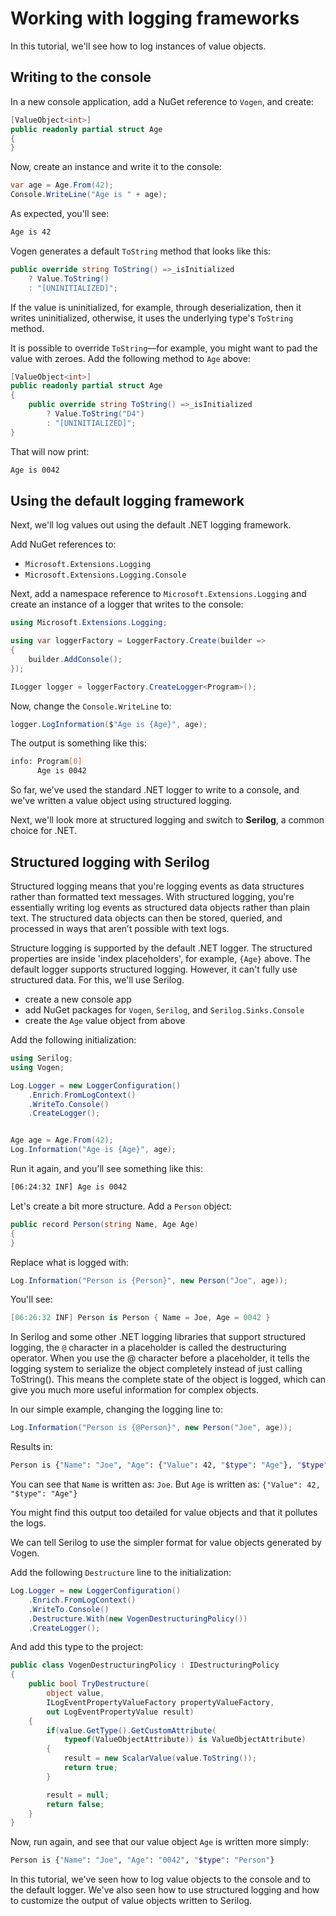 # Working with logging frameworks

In this tutorial, we'll see how to log instances of value objects.

## Writing to the console

In a new console application, add a NuGet reference to `Vogen`, and create:

```c#
[ValueObject<int>] 
public readonly partial struct Age 
{
}
```

Now, create an instance and write it to the console:

```c#
var age = Age.From(42);
Console.WriteLine("Age is " + age);
```

As expected, you'll see:

```Bash
Age is 42
```

Vogen generates a default `ToString` method that looks like this:

```C#
public override string ToString() =>_isInitialized 
    ? Value.ToString() 
    : "[UNINITIALIZED]";
```

If the value is uninitialized, for example, through deserialization, then it writes
uninitialized, otherwise, it uses the underlying type's `ToString` method.

[//]: # (TODO: expand on ToString, either here, or in another page, and/or another How-to article)

It is possible to override `ToString`—for example, you might want to pad the value with zeroes. Add the following
method to `Age` above:

```C#
[ValueObject<int>]
public readonly partial struct Age
{
    public override string ToString() =>_isInitialized 
        ? Value.ToString("D4") 
        : "[UNINITIALIZED]";    
}
```

That will now print:

```Bash
Age is 0042
```

## Using the default logging framework

Next, we'll log values out using the default .NET logging framework.

Add NuGet references to:
* `Microsoft.Extensions.Logging` 
* `Microsoft.Extensions.Logging.Console`

Next, add a namespace reference to `Microsoft.Extensions.Logging` and create an instance of a logger that writes
to the console:

```c#
using Microsoft.Extensions.Logging;

using var loggerFactory = LoggerFactory.Create(builder =>
{
    builder.AddConsole();
});

ILogger logger = loggerFactory.CreateLogger<Program>();
```

Now, change the `Console.WriteLine` to:

```C#
logger.LogInformation($"Age is {Age}", age);
```

The output is something like this:

```Bash
info: Program[0]
      Age is 0042
```

So far, we've used the standard .NET logger to write to a console, and we've written a value object using structured
logging.

Next, we'll look more at structured logging and switch to **Serilog**, a common choice for .NET.

## Structured logging with Serilog

<note>
Structured logging means that you're logging events as data structures rather than formatted text messages. 
With structured logging, you're essentially writing log events as structured data objects rather than plain text. 
The structured data objects can then be stored, queried, and processed in ways that aren’t possible with text logs.
</note>

Structure logging is supported by the default .NET logger.
The structured properties are inside 'index placeholders', for example, `{Age}` above.
The default logger supports structured logging.
However, it can't fully use structured data.
For this, we'll use Serilog.

* create a new console app
* add NuGet packages for `Vogen`, `Serilog`, and `Serilog.Sinks.Console`
* create the `Age` value object from above

Add the following initialization:

```C#
using Serilog;
using Vogen;

Log.Logger = new LoggerConfiguration()
    .Enrich.FromLogContext()
    .WriteTo.Console()
    .CreateLogger();


Age age = Age.From(42);
Log.Information("Age is {Age}", age);
```

Run it again, and you'll see something like this:

```Bash
[06:24:32 INF] Age is 0042
```

Let's create a bit more structure. Add a `Person` object:

```C#
public record Person(string Name, Age Age)
{
}
```

Replace what is logged with:

```C#
Log.Information("Person is {Person}", new Person("Joe", age));
```

You'll see:

```c#
[06:26:32 INF] Person is Person { Name = Joe, Age = 0042 }
```

In Serilog and some other .NET logging libraries that support structured logging, the `@` character in a placeholder 
is called the destructuring operator.
When you use the @ character before a placeholder, it tells the logging system to serialize the object completely 
instead of just calling ToString().
This means the complete state of the object is logged,
which can give you much more useful information for complex objects.

In our simple example, changing the logging line to:

```C#
Log.Information("Person is {@Person}", new Person("Joe", age));
```

Results in:
```Bash
Person is {"Name": "Joe", "Age": {"Value": 42, "$type": "Age"}, "$type": "Person"}
```

You can see that `Name` is written as: `Joe`.
But `Age` is written as: `{"Value": 42, "$type": "Age"}`

You might find this output too detailed for value objects and that it pollutes the logs.

We can tell Serilog to use the simpler format for value objects generated by Vogen.

Add the following `Destructure` line to the initialization:

```C#
Log.Logger = new LoggerConfiguration()
    .Enrich.FromLogContext()
    .WriteTo.Console()
    .Destructure.With(new VogenDestructuringPolicy())
    .CreateLogger();
```

And add this type to the project:

```C#
public class VogenDestructuringPolicy : IDestructuringPolicy
{
    public bool TryDestructure(
        object value, 
        ILogEventPropertyValueFactory propertyValueFactory, 
        out LogEventPropertyValue result)
    {
        if(value.GetType().GetCustomAttribute(
            typeof(ValueObjectAttribute)) is ValueObjectAttribute)
        {
            result = new ScalarValue(value.ToString());
            return true;
        }

        result = null;
        return false;
    }
}
```

Now, run again, and see that our value object `Age` is written more simply:

```Bash
Person is {"Name": "Joe", "Age": "0042", "$type": "Person"}
```

In this tutorial, we've seen how to log value objects to the console and to the default logger.
We've also seen how to use structured logging and how to customize the output of value objects written to Serilog.

